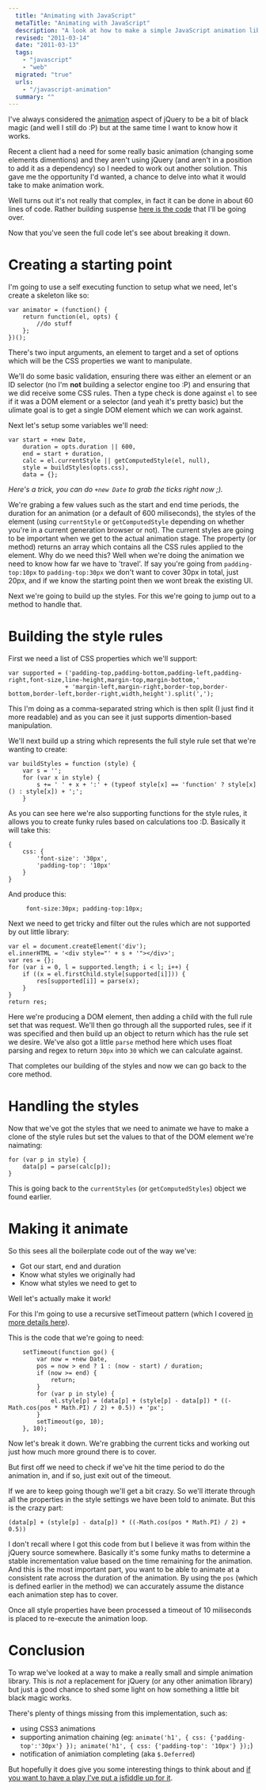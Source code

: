 ```yaml
---
  title: "Animating with JavaScript"
  metaTitle: "Animating with JavaScript"
  description: "A look at how to make a simple JavaScript animation library"
  revised: "2011-03-14"
  date: "2011-03-13"
  tags: 
    - "javascript"
    - "web"
  migrated: "true"
  urls: 
    - "/javascript-animation"
  summary: ""
---
```

I've always considered the [animation][1] aspect of jQuery to be a bit of black magic (and well I still do :P) but at the same time I want to know how it works.

Recent a client had a need for some really basic animation (changing some elements dimentions) and they aren't using jQuery (and aren't in a position to add it as a dependency) so I needed to work out another solution. This gave me the opportunity I'd wanted, a chance to delve into what it would take to make animation work.

Well turns out it's not really that complex, in fact it can be done in about 60 lines of code. Rather building suspense [here is the code][2] that I'll be going over.

Now that you've seen the full code let's see about breaking it down.

# Creating a starting point

I'm going to use a self executing function to setup what we need, let's create a skeleton like so:

	var animator = (function() {
		return function(el, opts) {
			//do stuff
		};
	})();

There's two input arguments, an element to target and a set of options which will be the CSS properties we want to manipulate.

We'll do some basic validation, ensuring there was either an element or an ID selector (no I'm **not** building a selector engine too :P) and ensuring that we did receive some CSS rules. Then a type check is done against `el` to see if it was a DOM element or a selector (and yeah it's pretty basic) but the ulimate goal is to get a single DOM element which we can work against.

Next let's setup some variables we'll need:

	var start = +new Date,
		duration = opts.duration || 600,
		end = start + duration,
		calc = el.currentStyle || getComputedStyle(el, null),
		style = buildStyles(opts.css),
		data = {};

*Here's a trick, you can do `+new Date` to grab the ticks right now ;).*

We're grabing a few values such as the start and end time periods, the duration for an animation (or a default of 600 miliseconds), the styles of the element (using `currentStyle` or `getComputedStyle` depending on whether you're in a current generation browser or not). The current styles are going to be important when we get to the actual animation stage. The property (or method) returns an array which contains all the CSS rules applied to the element. Why do we need this? Well when we're doing the animation we need to know how far we have to 'travel'. If say you're going from `padding-top:10px` to `padding-top:30px` we don't want to cover 30px in total, just 20px, and if we know the starting point then we wont break the existing UI.

Next we're going to build up the styles. For this we're going to jump out to a method to handle that.

# Building the style rules

First we need a list of CSS properties which we'll support:

    var supported = ('padding-top,padding-bottom,padding-left,padding-right,font-size,line-height,margin-top,margin-bottom,'
					+ 'margin-left,margin-right,border-top,border-bottom,border-left,border-right,width,height').split(',');

This I'm doing as a comma-separated string which is then split (I just find it more readable) and as you can see it just supports dimention-based manipulation.

We'll next build up a string which represents the full style rule set that we're wanting to create:

    var buildStyles = function (style) {
        var s = '';
        for (var x in style) {
            s += ' ' + x + ':' + (typeof style[x] == 'function' ? style[x]() : style[x]) + ';';
        }

As you can see here we're also supporting functions for the style rules, it allows you to create funky rules based on calculations too :D. Basically it will take this:

	{ 
		css: {
			'font-size': '30px',
			'padding-top': '10px'
		}
	}

And produce this:

         font-size:30px; padding-top:10px;

Next we need to get tricky and filter out the rules which are not supported by out little library:

	var el = document.createElement('div');
	el.innerHTML = '<div style="' + s + '"></div>';
	var res = {};
	for (var i = 0, l = supported.length; i < l; i++) {
		if ((x = el.firstChild.style[supported[i]])) {
			res[supported[i]] = parse(x);
		}
	}
	return res;

Here we're producing a DOM element, then adding a child with the full rule set that was request. We'll then go through all the supported rules, see if it was specified and then build up an object to return which has the rule set we desire. We've also got a little `parse` method here which uses float parsing and regex to return `30px` into `30` which we can calculate against.

That completes our building of the styles and now we can go back to the core method.

# Handling the styles

Now that we've got the styles that we need to animate we have to make a clone of the style rules but set the values to that of the DOM element we're naimating:

	for (var p in style) {
		data[p] = parse(calc[p]);
	}

This is going back to the `currentStyles` (or `getComputedStyles`) object we found earlier.

# Making it animate

So this sees all the boilerplate code out of the way we've:

* Got our start, end and duration
* Know what styles we originally had
* Know what styles we need to get to

Well let's actually make it work!

For this I'm going to use a recursive setTimeout pattern (which I covered [in more details here][3]).

This is the code that we're going to need:

        setTimeout(function go() {
            var now = +new Date,
            pos = now > end ? 1 : (now - start) / duration;
            if (now >= end) {
                return;
            }
            for (var p in style) {
                el.style[p] = (data[p] + (style[p] - data[p]) * ((-Math.cos(pos * Math.PI) / 2) + 0.5)) + 'px';
            }
            setTimeout(go, 10);
        }, 10);


Now let's break it down. We're grabbing the current ticks and working out just how much more ground there is to cover.

But first off we need to check if we've hit the time period to do the animation in, and if so, just exit out of the timeout.

If we are to keep going though we'll get a bit crazy. So we'll itterate through all the properties in the style settings we have been told to animate. But this is the crazy part:

	(data[p] + (style[p] - data[p]) * ((-Math.cos(pos * Math.PI) / 2) + 0.5))

I don't recall where I got this code from but I believe it was from within the jQuery source somewhere. Basically it's some funky maths to determine a stable incrementation value based on the time remaining for the animation. And this is the most important part, you want to be able to animate at a consistent rate across the duration of the animation. By using the `pos` (which is defined earlier in the method) we can accurately assume the distance each animation step has to cover.

Once all style properties have been processed a timeout of 10 miliseconds is placed to re-execute the animation loop.

# Conclusion

To wrap we've looked at a way to make a really small and simple animation library. This is *not* a replacement for jQuery (or any other animation library) but just a good chance to shed some light on how something a little bit black magic works.

There's plenty of things missing from this implementation, such as:

* using CSS3 animations
* supporting animation chaining (eg: `animate('h1', { css: {'padding-top':'30px'} }); animate('h1', { css: {'padding-top': '10px'} });`)
* notification of animiation completing (aka `$.Deferred`)

But hopefully it does give you some interesting things to think about and [if you want to have a play I've put a jsfiddle up for it][4].


  [1]: http://api.jquery.com/animate/
  [2]: http://hg.slace.biz/javascript-tools/src/3322dbbdc2fe/JavaScriptTools/Scripts/slace.animator.js
  [3]: http://www.aaron-powell.com/doing-it-wrong/blink
  [4]: http://jsfiddle.net/slace/mVrN2/